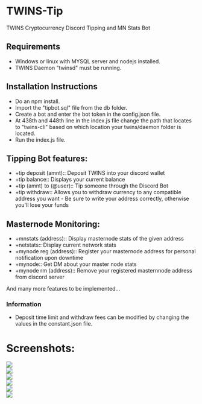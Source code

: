 # TWINS-Tip
TWINS Cryptocurrency Discord Tipping and MN Stats Bot

<h2>Requirements</h2>
<ul>
	<li>Windows or linux with MYSQL server and nodejs installed.</li>
	<li>TWINS Daemon "twinsd" must be running.</li>
</ul>

<h2>Installation Instructions</h2>
<ul>
	<li>Do an npm install.</li>
	<li>Import the "tipbot.sql" file from the db folder.</li>
	<li>Create a bot and enter the bot token in the config.json file.</li>
	<li>At 438th and 448th line in the index.js file change the path that locates to "twins-cli" based on which location your twins/daemon folder is located.</li>
	<li>Run the index.js file.</li>
</ul>

<h2>Tipping Bot features:</h2>
<ul>
			<li>+tip deposit (amnt)::  Deposit TWINS into your discord wallet</li> 
			<li>+tip balance::  Displays your current balance</li>
			<li>+tip (amnt) to (@user)::  Tip someone through the Discord Bot</li>
			<li>+tip withdraw::  Allows you to withdraw currency to any compatible address you want - Be sure to write your address correctly, 				otherwise you'll lose your funds</li>
</ul>

<h2>Masternode Monitoring:</h2>
<ul>
			<li>+mnstats (address):: Display masternode stats of the given address</li>
			<li>+netstats::  Display current network stats</li>
			<li>+mynode reg (address):: Register your masternode address for personal notification upon downtime</li>
			<li>+mynode:: Get DM about your master node stats</li>
			<li>+mynode rm (address):: Remove your registered masternnode address from discord server</li>
</ul>

<p>And many more features to be implemented...</p>

<h3>Information</h3>
<ul>
	<li>Deposit time limit and withdraw fees can be modified by changing the values in the constant.json file.</li>
</ul>

<h1>Screenshots:</h1>

<img src = "https://res.cloudinary.com/dfvhjjpj1/image/upload/v1552330031/WhatsApp_Image_2019-03-12_at_00.10.00.jpg">
<br>
<img src = "https://res.cloudinary.com/dfvhjjpj1/image/upload/v1552330366/WhatsApp_Image_2019-03-12_at_00.22.25.jpg">
<br>
<img src = "https://res.cloudinary.com/dfvhjjpj1/image/upload/v1552330030/WhatsApp_Image_2019-03-12_at_00.12.42.jpg">
<br>
<img src = "https://res.cloudinary.com/dfvhjjpj1/image/upload/v1552330030/WhatsApp_Image_2019-03-12_at_00.15.06.jpg">
<br>
<img src = "https://res.cloudinary.com/dfvhjjpj1/image/upload/v1552330102/WhatsApp_Image_2019-03-12_at_00.16.40.jpg">
<br>
<img src = "https://res.cloudinary.com/dfvhjjpj1/image/upload/v1552330345/Capture.png">
